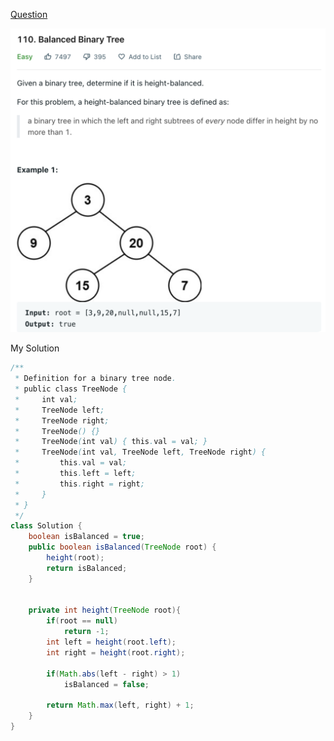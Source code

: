 [Question](https://leetcode.com/problems/balanced-binary-tree/)

<img src="0110 Balanced Binary Tree/image-20221014142328073.png">



My Solution

```java
/**
 * Definition for a binary tree node.
 * public class TreeNode {
 *     int val;
 *     TreeNode left;
 *     TreeNode right;
 *     TreeNode() {}
 *     TreeNode(int val) { this.val = val; }
 *     TreeNode(int val, TreeNode left, TreeNode right) {
 *         this.val = val;
 *         this.left = left;
 *         this.right = right;
 *     }
 * }
 */
class Solution {
    boolean isBalanced = true;
    public boolean isBalanced(TreeNode root) {
        height(root);
        return isBalanced;
    }
    
    
    private int height(TreeNode root){
        if(root == null)
            return -1;
        int left = height(root.left);
        int right = height(root.right);
        
        if(Math.abs(left - right) > 1)
            isBalanced = false;
        
        return Math.max(left, right) + 1;
    }
}
```

